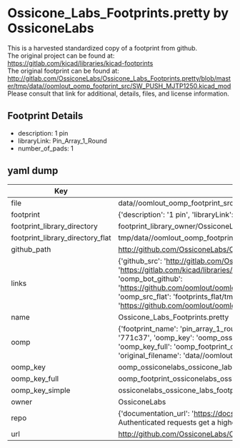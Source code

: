 # Ossicone_Labs_Footprints.pretty by OssiconeLabs  
This is a harvested standardized copy of a footprint from github.  
The original project can be found at:  
https://gitlab.com/kicad/libraries/kicad-footprints  
The original footprint can be found at:
http://gitlab.com/OssiconeLabs/Ossicone_Labs_Footprints.pretty/blob/master/tmp/data//oomlout_oomp_footprint_src/SW_PUSH_MJTP1250.kicad_mod
Please consult that link for additional, details, files, and license information.  
## Footprint Details
* description: 1 pin  
* libraryLink: Pin_Array_1_Round  
* number_of_pads: 1  
## yaml dump  
| Key | Value |  
| --- | --- |  
| file | data//oomlout_oomp_footprint_src/Ossicone_Labs_Footprints.pretty/Pin_Array_1_Round.kicad_mod |  
| footprint | {'description': '1 pin', 'libraryLink': 'Pin_Array_1_Round', 'number_of_pads': 1} |  
| footprint_library_directory | footprint_library_owner/OssiconeLabs_Ossicone_Labs_Footprints.pretty |  
| footprint_library_directory_flat | tmp/data//oomlout_oomp_footprint_src/footprints_flat/ossiconelabs_ossicone_labs_footprints_pin_array_1_round/working |  
| github_path | http://github.com/OssiconeLabs/Ossicone_Labs_Footprints.pretty/blob/master/tmp/data//oomlout_oomp_footprint_src/Pin_Array_1_Round.kicad_mod |  
| links | {'github_src': 'http://gitlab.com/OssiconeLabs/Ossicone_Labs_Footprints.pretty/blob/master/tmp/data//oomlout_oomp_footprint_src/SW_PUSH_MJTP1250.kicad_mod', 'github_src_repo': 'https://gitlab.com/kicad/libraries/kicad-footprints', 'oomp_bot': 'tmp/data//oomlout_oomp_footprint_src/footprints/ossiconelabs_ossicone_labs_footprints_pin_array_1_round/working', 'oomp_bot_github': 'https://github.com/oomlout/oomlout_oomp_footprint_bot/tree/main/tmp/data//oomlout_oomp_footprint_src/footprints/ossiconelabs_ossicone_labs_footprints_pin_array_1_round/working', 'oomp_src_flat': 'footprints_flat/tmp/data//oomlout_oomp_footprint_src/footprints_flat/ossiconelabs_ossicone_labs_footprints_pin_array_1_round/working', 'oomp_src_flat_github': 'https://github.com/oomlout/oomlout_oomp_footprint_src/tree/main/tmp/data//oomlout_oomp_footprint_src/footprints_flat/ossiconelabs_ossicone_labs_footprints_pin_array_1_round/working'} |  
| name | Ossicone_Labs_Footprints.pretty |  
| oomp | {'footprint_name': 'pin_array_1_round', 'library_name': 'ossicone_labs_footprints', 'md5': '771c37c942c4c476ee3599d19d8dc296', 'md5_10': '771c37c942', 'md5_5': '771c3', 'md5_6': '771c37', 'oomp_key': 'oomp_ossiconelabs_ossicone_labs_footprints_pin_array_1_round', 'oomp_key_extra': 'oomp_footprint_ossiconelabs_ossicone_labs_footprints_pin_array_1_round', 'oomp_key_full': 'oomp_footprint_ossiconelabs_ossicone_labs_footprints_pin_array_1_round_771c37', 'oomp_key_simple': 'ossiconelabs_ossicone_labs_footprints_pin_array_1_round', 'original_filename': 'data//oomlout_oomp_footprint_src/Ossicone_Labs_Footprints.pretty/Pin_Array_1_Round.kicad_mod', 'owner_name': 'ossiconelabs'} |  
| oomp_key | oomp_ossiconelabs_ossicone_labs_footprints_pin_array_1_round |  
| oomp_key_full | oomp_footprint_ossiconelabs_ossicone_labs_footprints_pin_array_1_round |  
| oomp_key_simple | ossiconelabs_ossicone_labs_footprints_pin_array_1_round |  
| owner | OssiconeLabs |  
| repo | {'documentation_url': 'https://docs.github.com/rest/overview/resources-in-the-rest-api#rate-limiting', 'message': "API rate limit exceeded for 84.66.142.224. (But here's the good news: Authenticated requests get a higher rate limit. Check out the documentation for more details.)"} |  
| url | http://github.com/OssiconeLabs/Ossicone_Labs_Footprints.pretty |  

